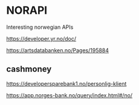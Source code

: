 # NORAPI
Interesting norwegian APIs

https://developer.yr.no/doc/

https://artsdatabanken.no/Pages/195884

## cashmoney
https://developersparebank1.no/personlig-klient

https://app.norges-bank.no/query/index.html#/no/
